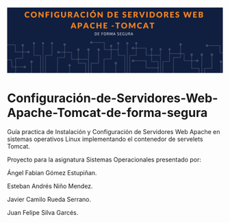 ![Banner El Arte mas allá del Humano](Banner.png)

# Configuración-de-Servidores-Web-Apache-Tomcat-de-forma-segura

Guía practica de Instalación y Configuración de Servidores Web Apache en sistemas operativos Linux implementando el contenedor 
de servelets Tomcat.

Proyecto para la asignatura Sistemas Operacionales presentado por:

Ángel Fabian Gómez Estupiñan.

Esteban Andrés Niño Mendez.

Javier Camilo Rueda Serrano.

Juan Felipe Silva Garcés.
